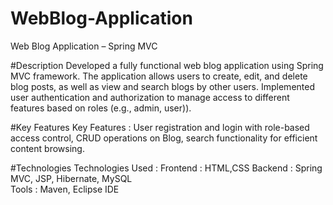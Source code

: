 # WebBlog-Application
 Web Blog Application – Spring MVC 

#Description
 Developed a fully functional web blog application using Spring MVC framework. The application allows users to create, 
edit, and delete blog posts, as well as view and search blogs by other users. Implemented user authentication and 
authorization to manage access to different features based on roles (e.g., admin, user)). 

#Key Features
Key Features : User registration and login with role-based access control, CRUD operations on Blog, search functionality 
for efficient content browsing. 

#Technologies
Technologies Used : Frontend : HTML,CSS 
                                    Backend : Spring MVC, JSP, Hibernate, MySQL  
                                    Tools :       Maven, Eclipse IDE         
